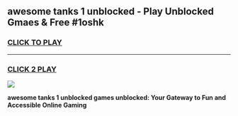 
## awesome tanks 1 unblocked - Play Unblocked Gmaes & Free #1oshk
<h3>
<a href="https://news.freeplayer.one?title=awesome_tanks_1_unblocked&ref=03M">CLICK TO PLAY</a></h3>
<hr>

<h3>
<a href="https://news.freeplayer.one?title=awesome_tanks_1_unblocked&ref=03M">CLICK 2 PLAY</a>
  
</h3>

<a href="https://news.freeplayer.one?title=awesome_tanks_1_unblocked&ref=03M"><img src="https://clearcache.store/games.png"></a>


**awesome tanks 1 unblocked games unblocked: Your Gateway to Fun and Accessible Online Gaming**
